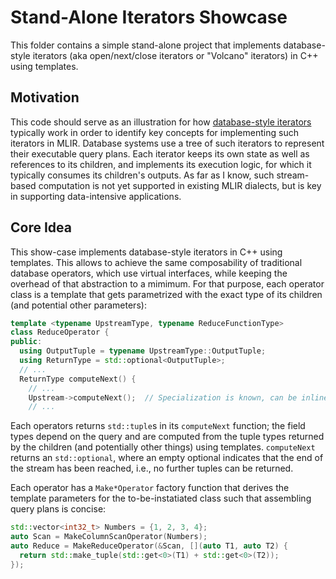 # Stand-Alone Iterators Showcase

This folder contains a simple stand-alone project that implements
database-style iterators (aka open/next/close iterators or "Volcano" iterators)
in C++ using templates.

## Motivation

This code should serve as an illustration for how
[database-style iterators](https://db.in.tum.de/~grust/teaching/ws0607/MMDBMS/DBMS-CPU-5.pdf)
typically work in order to identify key concepts for implementing such
iterators in MLIR. Database systems use a tree of such iterators to represent
their executable query plans. Each iterator keeps its own state as well as
references to its children, and implements its execution logic, for which it
typically consumes its children's outputs. As far as I know, such stream-based
computation is not yet supported in existing MLIR dialects, but is key in
supporting data-intensive applications.

## Core Idea

This show-case implements database-style iterators in C++ using templates. This
allows to achieve the same composability of traditional database operators,
which use virtual interfaces, while keeping the overhead of that abstraction
to a mimimum. For that purpose, each operator class is a template that gets
parametrized with the exact type of its children (and potential other
parameters):

```cpp
template <typename UpstreamType, typename ReduceFunctionType>
class ReduceOperator {
public:
  using OutputTuple = typename UpstreamType::OutputTuple;
  using ReturnType = std::optional<OutputTuple>;
  // ...
  ReturnType computeNext() {
    // ...
    Upstream->computeNext();  // Specialization is known, can be inlined
    // ...
```

Each operators returns `std::tuple`s in its `computeNext` function; the field
types depend on the query and are computed from the tuple types returned by the
children (and potentially other things) using templates. `computeNext` returns
an `std::optional`, where an empty optional indicates that the end of the
stream has been reached, i.e., no further tuples can be returned.

Each operator has a `Make*Operator` factory function that derives the template
parameters for the to-be-instatiated class such that assembling query plans is
concise:

```cpp
std::vector<int32_t> Numbers = {1, 2, 3, 4};
auto Scan = MakeColumnScanOperator(Numbers);
auto Reduce = MakeReduceOperator(&Scan, [](auto T1, auto T2) {
  return std::make_tuple(std::get<0>(T1) + std::get<0>(T2));
});
```
